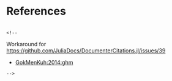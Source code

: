 # References

```@bibliography
```

```@raw html
<!--
```
Workaround for https://github.com/JuliaDocs/DocumenterCitations.jl/issues/39
 - [GokMenKuh:2014:ghm](@cite)
```@raw html
-->
```
